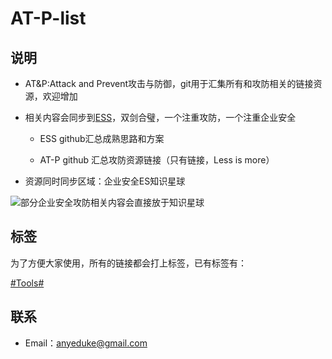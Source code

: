 # AT-P-list

## 说明

- AT&P:Attack and Prevent攻击与防御，git用于汇集所有和攻防相关的链接资源，欢迎增加

- 相关内容会同步到[ESS](https://github.com/AnyeDuke/Enterprise-Security-Skill)，双剑合璧，一个注重攻防，一个注重企业安全
    
    - ESS github汇总成熟思路和方案
    
    - AT-P github 汇总攻防资源链接（只有链接，Less is more）

- 资源同时同步区域：企业安全ES知识星球

![部分企业安全攻防相关内容会直接放于知识星球](https://github.com/AnyeDuke/Enterprise-Security-Skill/blob/master/pic/ES_20190122144409.png)


## 标签

为了方便大家使用，所有的链接都会打上标签，已有标签有：

 [#Tools#](https://github.com/AnyeDuke/AT-P-list/blob/master/Tools.md)



## 联系


- Email：anyeduke@gmail.com

